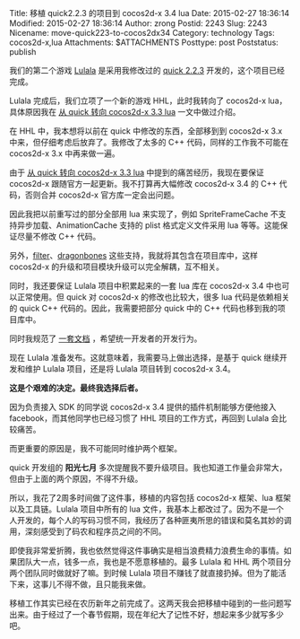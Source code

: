 Title: 移植 quick2.2.3 的项目到 cocos2d-x 3.4 lua
Date: 2015-02-27 18:36:14
Modified: 2015-02-27 18:36:14
Author: zrong
Postid: 2243
Slug: 2243
Nicename: move-quick223-to-cocos2dx34
Category: technology
Tags: cocos2d-x,lua
Attachments: $ATTACHMENTS
Posttype: post
Poststatus: publish

我们的第二个游戏 [Lulala][1] 是采用我修改过的 [quick 2.2.3][2] 开发的，这个项目已经完成。

Lulala 完成后，我们立项了一个新的游戏 HHL，此时我转向了 cocos2d-x lua，具体原因我在 [从 quick 转向 cocos2d-x 3.3 lua][3] 一文中做过介绍。

在 HHL 中，我本想将以前在 quick 中修改的东西，全部移到到 cocos2d-x 3.x 中来，但仔细考虑后放弃了。我修改了太多的 C++ 代码，同样的工作我不可能在 cocos2d-x 3.x 中再来做一遍。

由于 [从 quick 转向 cocos2d-x 3.3 lua][3] 中提到的痛苦经历，我现在要保证 cocos2d-x 跟随官方一起更新。我不打算再大幅修改 cocos2d-x 3.4 的 C++ 代码，否则合并 cocos2d-x 官方库一定会出问题。<!--more-->

因此我把以前重写过的部分全部用 lua 来实现了，例如 SpriteFrameCache 不支持异步加载、AnimationCache 支持的 plist 格式定义文件采用 lua 等等。这能保证尽量不修改 C++ 代码。

另外，[filter][4]、[dragonbones][5] 这些支持，我就将其包含在项目库中，这样 cocos2d-x 的升级和项目模块升级可以完全解耦，互不相关。

同时，我还要保证 Lulala 项目中积累起来的一套 lua 库在 cocos2d-x 3.4 中也可以正常使用。但 quick 对 cocos2d-x 的修改也比较大，很多 lua 代码是依赖相关的 quick C++ 代码的。因此，我需要把部分 quick 中的 C++ 代码也移到我的项目库中。

同时我规范了 [一套文档][6] ，希望统一开发者的开发行为。

现在 Lulala 准备发布。这就意味着，我需要马上做出选择，是基于 quick 继续开发和维护 Lulala 项目，还是将 Lulala 项目转到 cocos2d-x 3.4。

**这是个艰难的决定。最终我选择后者。**

因为负责接入 SDK 的同学说 cocos2d-x 3.4 提供的插件机制能够方便他接入 facebook，而其他同学也已经习惯了 HHL 项目的工作方式，再回到 Lulala 会比较痛苦。

而更重要的原因是，我不可能同时维护两个框架。

quick 开发组的 **阳光七月** 多次提醒我不要升级项目。我也知道工作量会非常大，但由于上面的两个原因，不得不升级。

所以，我花了2周多时间做了这件事，移植的内容包括 cocos2d-x 框架、lua 框架以及工具链。Lulala 项目中所有的 lua 文件，我基本上都改过了。因为不是一个人开发的，每个人的写码习惯不同，我经历了各种匪夷所思的错误和莫名其妙的调用，深刻感受到了码农和程序员之间的不同。

即使我非常爱折腾，我也依然觉得这件事确实是相当浪费精力浪费生命的事情。如果团队大一点，钱多一点，我也是不愿意移植的。最多 Lulala 和 HHL 两个项目分两个团队同时做就好了嘛。到时候 Lulala 项目不赚钱了就直接扔掉。但为了能活下来，这事儿不得不做，且只能我来做。

移植工作其实已经在农历新年之前完成了。这两天我会把移植中碰到的一些问题写出来。由于经过了一个春节假期，现在年纪大了记性不好，想起来多少就写多少吧。

[1]: http://www.lulala.com
[2]: https://github.com/zrong/quick-cocos2d-x
[3]: http://zengrong.net/post/2188.htm
[4]: https://github.com/zrong/cocos2d-x-filters
[5]: http://zengrong.net/post/2133.htm
[6]: http://cdn.doc.zengrong.org/1201/hhl/
